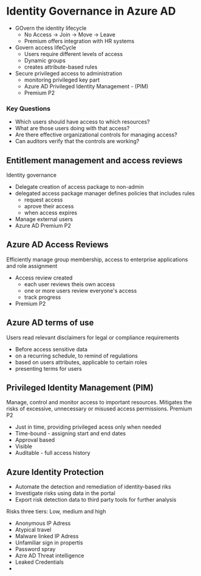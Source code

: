 # Identity Governance in Azure AD

 - GOvern the identity lifecycle
    - No Access -> Join -> Move -> Leave
    - Premium offers integration with HR systems
 - Govern access lifeCycle
    - Users require different levels of access 
    - Dynamic groups
    - creates attribute-based rules 
 - Secure privileged access to administration
    - monitoring privileged key part
    - Azure AD Privileged Identity Management - (PIM)
    - Premium P2

 ### Key Questions
 - Which users should have access to which resources?
 - What are those users doing with that access?
 - Are there effective organizational controls for managing access?
 - Can auditors verify that the controls are working?

 ## Entitlement management and access reviews

Identity governance
   - Delegate creation of access package to non-admin
   - delegated access package manager defines policies that includes rules
      - request access
      - aprove their access
      - when access expires
   - Manage external users
   - Azure AD Premium P2

## Azure AD Access Reviews

Efficiently manage group membership, access to enterprise applications and role assignment
- Access review created
   - each user reviews theis own access
   - one or more users review everyone's access
   - track progress
- Premium P2

## Azure AD terms of use

Users read relevant disclaimers for legal or compliance requirements
   - Before access sensitive data
   - on a recurring schedule, to remind of regulations
   - based on users attributes, applicable to certain roles
   - presenting terms for users

## Privileged Identity Management (PIM)

Manage, control and monitor access to important resources. Mitigates the risks of excessive, unnecessary or misused access permissions. Premium P2

- Just in time, providing privileged acess only when needed
- Time-bound - assigning start and end dates
- Approval based
- Visible 
- Auditable - full access history

## Azure Identity Protection

- Automate the detection and remediation of identity-based riks
- Investigate risks using data in the portal
- Export risk detection data to third party tools for further analysis

Risks three tiers: Low, medium and high
   - Anonymous IP Adress
   - Atypical travel
   - Malware linked IP Adress
   - Unfamiliar sign in propertis
   - Password spray
   - Azre AD Threat intelligence
   - Leaked Credentials
   - 